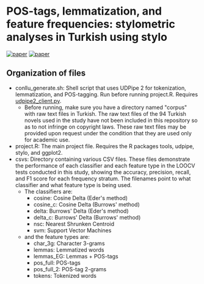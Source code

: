 # POS-tags, lemmatization, and feature frequencies: stylometric analyses in Turkish using stylo

[![paper](https://img.shields.io/badge/paper-click%20here-green)](https://rdcu.be/d7ix5)
[![paper](https://img.shields.io/badge/DOI-10.1007/s42803--024--00094--1-blue)](https://doi.org/10.1007/s42803-024-00094-1)

## Organization of files

* conllu_generate.sh: Shell script that uses UDPipe 2 for tokenization, lemmatization, and POS-tagging. Run before running project.R. Requires [udpipe2_client.py](https://github.com/ufal/udpipe/blob/udpipe-2/udpipe2_client.py).
    * Before running, make sure you have a directory named "corpus" with raw text files in Turkish. The raw text files of the 94 Turkish novels used in the study have not been included in this repository so as to not infringe on copyright laws. These raw text files may be provided upon request under the condition that they are used only for academic use.
* project.R: The main project file. Requires the R packages tools, udpipe, stylo, and ggplot2.
* csvs: Directory containing various CSV files. These files demonstrate the performance of each classifier and each feature type in the LOOCV tests conducted in this study, showing the accuracy, precision, recall, and F1 score for each frequency stratum. The filenames point to what classifier and what feature type is being used.
    * The classifiers are:
        * cosine: Cosine Delta (Eder's method)
        * cosine_c: Cosine Delta (Burrows' method) 
        * delta: Burrows' Delta (Eder's method)
        * delta_c: Burrows' Delta (Burrows' method)
        * nsc: Nearest Shrunken Centroid
        * svm: Support Vector Machines
    * and the feature types are:
        * char_3g: Character 3-grams
        * lemmas: Lemmatized words
        * lemmas_EG: Lemmas + POS-tags
        * pos_full: POS-tags
        * pos_full_2: POS-tag 2-grams
        * tokens: Tokenized words
